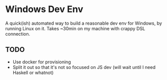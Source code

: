 # Windows Dev Env

A quick(ish) automated way to build a reasonable dev env for Windows, by running
Linux on it. Takes ~30min on my machine with crappy DSL connection.

## TODO
- Use docker for provisioning
- Split it out so that it's not so focused on JS dev (will wait until I need Haskell or whatnot)
